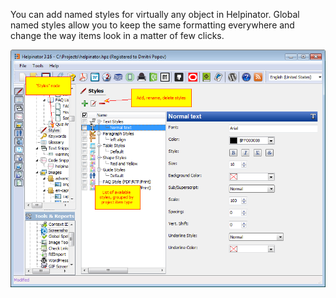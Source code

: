You can add named styles for virtually any object in Helpinator. Global named styles allow you to keep the same formatting everywhere and change the way items look in a matter of few clicks.




![](images/styles.png "")
